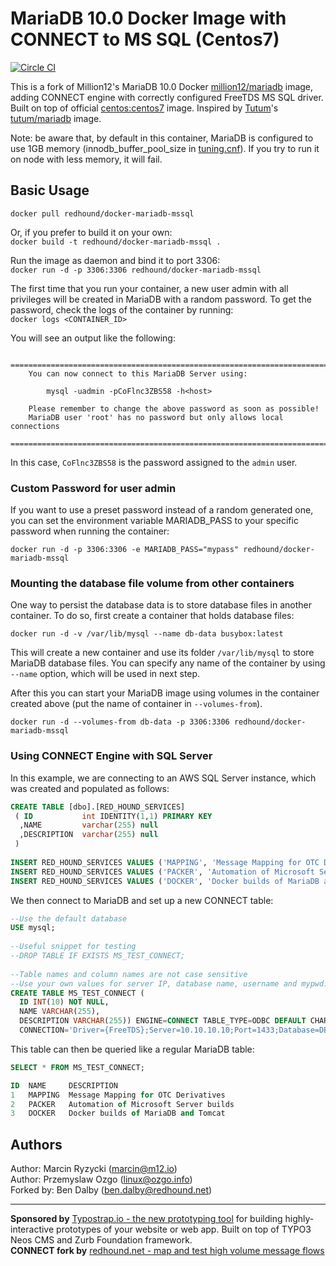 # MariaDB 10.0 Docker Image with CONNECT to MS SQL (Centos7)
[![Circle CI](https://circleci.com/gh/million12/docker-mariadb.svg?style=svg)](https://circleci.com/gh/million12/docker-mariadb)

This is a fork of Million12's MariaDB 10.0 Docker [million12/mariadb](https://registry.hub.docker.com/u/million12/mariadb/) image, adding CONNECT engine with correctly configured FreeTDS MS SQL driver. Built on top of official [centos:centos7](https://registry.hub.docker.com/_/centos/) image. Inspired by [Tutum](https://github.com/tutumcloud)'s [tutum/mariadb](https://github.com/tutumcloud/tutum-docker-mariadb) image.

Note: be aware that, by default in this container, MariaDB is configured to use 1GB memory (innodb_buffer_pool_size in [tuning.cnf](container-files/etc/my.cnf.d/tuning.cnf)). If you try to run it on node with less memory, it will fail.

## Basic Usage

`docker pull redhound/docker-mariadb-mssql`

Or, if you prefer to build it on your own:  
`docker build -t redhound/docker-mariadb-mssql .`

Run the image as daemon and bind it to port 3306:  
`docker run -d -p 3306:3306 redhound/docker-mariadb-mssql`

The first time that you run your container, a new user admin with all privileges will be created in MariaDB with a random password. To get the password, check the logs of the container by running:  
`docker logs <CONTAINER_ID>`  

You will see an output like the following:

```
	========================================================================
    You can now connect to this MariaDB Server using:

        mysql -uadmin -pCoFlnc3ZBS58 -h<host>

    Please remember to change the above password as soon as possible!       
    MariaDB user 'root' has no password but only allows local connections
    ========================================================================
```  
In this case, `CoFlnc3ZBS58` is the password assigned to the `admin` user.

### Custom Password for user admin 
If you want to use a preset password instead of a random generated one, you can set the environment variable MARIADB_PASS to your specific password when running the container:  

`docker run -d -p 3306:3306 -e MARIADB_PASS="mypass" redhound/docker-mariadb-mssql`

### Mounting the database file volume from other containers
One way to persist the database data is to store database files in another container. To do so, first create a container that holds database files:  

`docker run -d -v /var/lib/mysql --name db-data busybox:latest`  

This will create a new container and use its folder `/var/lib/mysql` to store MariaDB database files. You can specify any name of the container by using `--name` option, which will be used in next step.

After this you can start your MariaDB image using volumes in the container created above (put the name of container in `--volumes-from`).  

`docker run -d --volumes-from db-data -p 3306:3306 redhound/docker-mariadb-mssql`

### Using CONNECT Engine with SQL Server  
In this example, we are connecting to an AWS SQL Server instance, which was created and populated as follows:  

```sql    
CREATE TABLE [dbo].[RED_HOUND_SERVICES]  
 ( ID			int IDENTITY(1,1) PRIMARY KEY  
  ,NAME	        varchar(255) null  
  ,DESCRIPTION	varchar(255) null  
 )  
   
INSERT RED_HOUND_SERVICES VALUES ('MAPPING', 'Message Mapping for OTC Derivatives')  
INSERT RED_HOUND_SERVICES VALUES ('PACKER', 'Automation of Microsoft Server builds')  
INSERT RED_HOUND_SERVICES VALUES ('DOCKER', 'Docker builds of MariaDB and Tomcat')    
```  

We then connect to MariaDB and set up a new CONNECT table:  

```sql   
--Use the default database
USE mysql;  
  
--Useful snippet for testing
--DROP TABLE IF EXISTS MS_TEST_CONNECT; 
  
--Table names and column names are not case sensitive  
--Use your own values for server IP, database name, username and mypwd.  
CREATE TABLE MS_TEST_CONNECT (  
  ID INT(10) NOT NULL,   
  NAME VARCHAR(255),   
  DESCRIPTION VARCHAR(255)) ENGINE=CONNECT TABLE_TYPE=ODBC DEFAULT CHARSET=latin1 tabname='RED_HOUND_SERVICES'  
  CONNECTION='Driver={FreeTDS};Server=10.10.10.10;Port=1433;Database=DBNAME;UID=username;PWD=mypwd;'  
``` 

This table can then be queried like a regular MariaDB table:  

```sql    
SELECT * FROM MS_TEST_CONNECT;

ID  NAME     DESCRIPTION  
1	MAPPING	 Message Mapping for OTC Derivatives
2	PACKER	 Automation of Microsoft Server builds
3	DOCKER	 Docker builds of MariaDB and Tomcat  
``` 
## Authors

Author: Marcin Ryzycki (<marcin@m12.io>)  
Author: Przemyslaw Ozgo (<linux@ozgo.info>)  
Forked by: Ben Dalby (<ben.dalby@redhound.net>)  

---

**Sponsored by** [Typostrap.io - the new prototyping tool](http://typostrap.io/) for building highly-interactive prototypes of your website or web app. Built on top of TYPO3 Neos CMS and Zurb Foundation framework.  
**CONNECT fork by** [redhound.net - map and test high volume message flows](http://www.redhound.net/)

